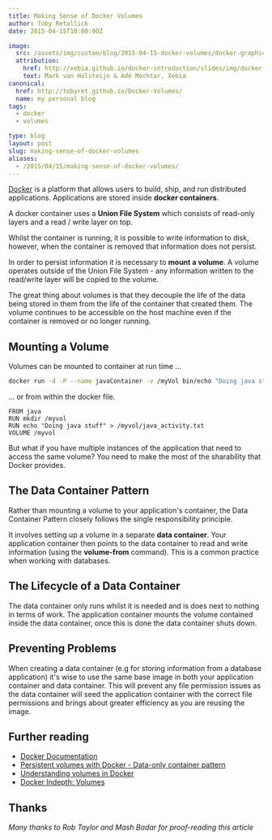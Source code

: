 ```yaml
---
title: Making Sense of Docker Volumes
author: Toby Retallick
date: 2015-04-15T10:00:00Z

image:
  src: /assets/img/custom/blog/2015-04-15-docker-volumes/docker-graphic.png
  attribution:
    href: http://xebia.github.io/docker-introduction/slides/img/docker-filesystems-busyboxrw.png
    text: Mark van Holsteijn & Adé Mochtar, Xebia
canonical:
  href: http://tobyret.github.io/Docker-Volumes/
  name: my personal blog
tags:
  - docker
  - volumes

type: blog
layout: post
slug: making-sense-of-docker-volumes
aliases: 
  - /2015/04/15/making-sense-of-docker-volumes/
---
```


[Docker](http://www.docker.com) is a platform that allows users to build, ship, and run distributed applications. Applications are stored inside <strong>docker containers</strong>.

A docker container uses a <strong>Union File System</strong> which consists of read-only layers and a read / write layer on top.

Whilst the container is running, it is possible to write information to disk, however, when the container is removed that information does not persist.

In order to persist information it is necessary to **mount a volume**. A volume operates outside of the Union File System - any information written to the read/write layer will be copied to the volume. 

The great thing about volumes is that they decouple the life of the data being stored in them from the life of the container that created them. The volume continues to be accessible on the host machine even if the container is removed or no longer running. 


## Mounting a Volume

Volumes can be mounted to container at run time ...

~~~bash
docker run -d -P --name javaContainer -v /myVol bin/echo "Doing java stuff" > /myVol/java_activity.txt

~~~

... or from within the docker file.

~~~console
FROM java
RUN mkdir /myvol
RUN echo "Doing java stuff" > /myvol/java_activity.txt
VOLUME /myvol
~~~

But what if you have multiple instances of the application that need to access the same volume? You need to make the most of the sharability that Docker provides. 

## The Data Container Pattern

Rather than mounting a volume to your application's container, the Data Container Pattern closely follows the single responsibility principle. 

It involves setting up a volume in a separate <strong>data container</strong>. Your application container then points to the data container to read and write information (using the <strong>volume-from</strong> command). This is a common practice when working with databases. 


## The Lifecycle of a Data Container      

The data container only runs whilst it is needed and is does next to nothing in terms of work. The application container mounts the volume contained inside the data container, once this is done the data container shuts down.

## Preventing Problems

When creating a data container (e.g for storing information from a database application) it's wise to use the same base image in both your application container and data container. This will prevent any file permission issues as the data container will seed the application container with the correct file permissions and brings about greater efficiency as you are reusing the image.

## Further reading
- [Docker Documentation](https://docs.docker.com/userguide/dockervolumes/) 
- [Persistent volumes with Docker - Data-only container pattern](http://container42.com/2013/12/16/persistent-volumes-with-docker-container-as-volume-pattern/)
- [Understanding volumes in Docker](http://container-solutions.com/2014/12/understanding-volumes-docker/)
- [Docker Indepth: Volumes](http://container42.com/2014/11/03/docker-indepth-volumes/)


## Thanks
*Many thanks to Rob Taylor and Mash Badar for proof-reading this article*